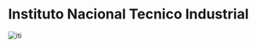 # Instituto Nacional Tecnico Industrial
![iti](https://github.com/user-attachments/assets/a0bc9bc3-cdac-4aa5-861d-66223a10f241)
